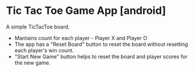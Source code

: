 # Tic Tac Toe Game App [android]

A simple TicTacToe board.
- Mantains count for each player - Player X and Player O
- The app has a "Reset Board" button to reset the board without resetting each player's win count.
- "Start New Game" button helps to reset the board and player scores for the new game.

